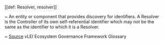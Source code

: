 [[def: Resolver, resolver]]

~ An entity or component that provides discovery for identifiers. A Resolver is the Controller of its own self-referential identifier which may not be the same as the identifier to which it is a Resolver. 

~ [Source](https://www.gleif.org/vlei/introducing-the-vlei-ecosystem-governance-framework/2023-12-15_vlei-egf-v2.0-glossary_v1.3_final.pdf) vLEI Ecosystem Governance Framework Glossary
